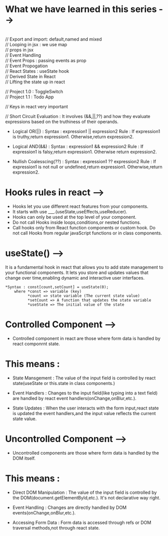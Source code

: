 # What we have learned in this series -->
<br>
// Export and import: default,named and mixed
<br>
// Looping in jsx : we use map
<br>
// props in jsx
<br>
// Event Handling
<br>
// Event Props : passing events as prop
<br>
// Event Propogation
<br>
// React States : useState hook
<br>
// Derived State in React
<br>
// Lifting the state up in react

// Project 1.0 : ToggleSwitch
<br> 
// Project 1.1 : Todo App 

// Keys in react very important
 
// Short Circuit Evaluation : It involves (&&,||,??) and how they evaluate expressions based on the truthiness of their operands.

* Logical OR(||) : Syntax : expression1 || expression2
Rule : If expression1 is truthy,return expression1. Otherwise,return expression2.

* Logical AND(&&) : Syntax : expression1 && expression2
Rule : If expression1 is falsy,return expression1. Otherwise return expression2.

* Nullish Coalesscing(??) : Syntax : expression1 ?? expression2
Rule : If expression1 is not null or undefined,return expression1. Otherwise,return expression2.

# Hooks rules in react -->

* Hooks let you use different react features from your components.
* It starts with use ___.(useState,useEffects,useReducer).
* Hooks can only be used at the top level of your component.
* Do not call Hooks inside loops,conditions,or nested functions.
* Call hooks only from React function components or custom hook. Do not call Hooks from regular javaScript functions or in class components.

# useState() -->

It is a fundamental hook in react that allows you to add state management to your functional components. It lets you store and updates values that change over time,enabling dynamic and interactive user interfaces.

    *Syntax : const[count,setCount] = useState(0);
        where *const => variable (key)
              *count => state variable (The current state value)
              *setCount => A function that updates the state variable
              *useState => The initial value of the state 

# Controlled Component -->

* Controlled component in react are those where form data is handled by react componrnt state.

# This means : 

* State Mansgement : The value of the input field is controlled by react state(useState or this.state in class components.)

* Event Handlers : Changes to the input field(like typing into a text field) are handled by react event handlers(onChange,onBlur,etc.).

* State Updates : When the user interacts with the form input,react state is updated the event handlers,and the input value reflects the current state value.

# Uncontrolled Component -->

* Uncontrolled components are those where form data is handled by the DOM itself.

# This means : 

* Direct DOM Manipulation : The value of the input field is controlled by the DOM(document.getElementById,etc.). It's not declarative way right.

* Event Handling : Changes are directly handled by DOM events(onChange,onBlur,etc.).

* Accessing Form Data : Form data is accessed through refs or DOM traversal methods,not through react state.